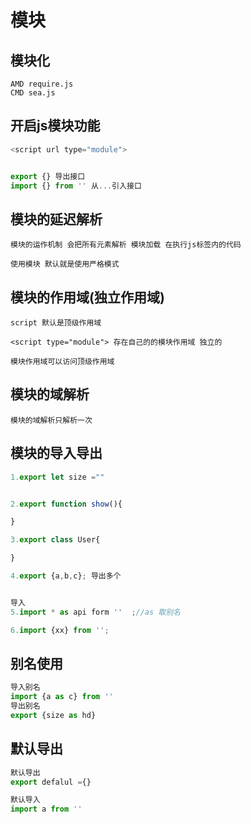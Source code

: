 # 模块
## 模块化
```
AMD require.js
CMD sea.js
```

## 开启js模块功能
```js
<script url type="module">


export {} 导出接口
import {} from '' 从...引入接口

```
## 模块的延迟解析
```
模块的运作机制 会把所有元素解析 模块加载 在执行js标签内的代码

使用模块 默认就是使用严格模式

```

## 模块的作用域(独立作用域)
```
script 默认是顶级作用域

<script type="module"> 存在自己的的模块作用域 独立的

模块作用域可以访问顶级作用域

```
## 模块的域解析
```
模块的域解析只解析一次

```

## 模块的导入导出
```js
1.export let size =""


2.export function show(){

}

3.export class User{

}

4.export {a,b,c}; 导出多个


导入
5.import * as api form ''  ;//as 取别名

6.import {xx} from '';

```
## 别名使用
```js
导入别名
import {a as c} from ''
导出别名
export {size as hd}

```

## 默认导出
```js
默认导出
export defalul ={}

默认导入
import a from ''
```